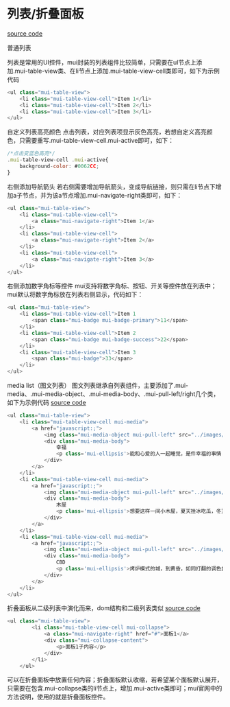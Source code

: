 # 列表\/折叠面板

[source code](https://jsfiddle.net/badfl/h4j4fhzy/)

普通列表

列表是常用的UI控件，mui封装的列表组件比较简单，只需要在ul节点上添加.mui-table-view类、在li节点上添加.mui-table-view-cell类即可，如下为示例代码

```js
<ul class="mui-table-view">
    <li class="mui-table-view-cell">Item 1</li>
    <li class="mui-table-view-cell">Item 2</li>
    <li class="mui-table-view-cell">Item 3</li>
</ul>
```

自定义列表高亮颜色
点击列表，对应列表项显示灰色高亮，若想自定义高亮颜色，只需要重写.mui-table-view-cell.mui-active即可，如下：

```js
/*点击变蓝色高亮*/
.mui-table-view-cell .mui-active{
    background-color: #0062CC;
}
```

右侧添加导航箭头
若右侧需要增加导航箭头，变成导航链接，则只需在li节点下增加a子节点，并为该a节点增加.mui-navigate-right类即可，如下：

```js
<ul class="mui-table-view">
    <li class="mui-table-view-cell">
        <a class="mui-navigate-right">Item 1</a>
    </li>
    <li class="mui-table-view-cell">
        <a class="mui-navigate-right">Item 2</a>
    </li>
    <li class="mui-table-view-cell">
        <a class="mui-navigate-right">Item 3</a>
    </li>
</ul>
```

右侧添加数字角标等控件
mui支持将数字角标、按钮、开关等控件放在列表中；mui默认将数字角标放在列表右侧显示，代码如下：

```js
<ul class="mui-table-view">
    <li class="mui-table-view-cell">Item 1 
        <span class="mui-badge mui-badge-primary">11</span>
    </li>
    <li class="mui-table-view-cell">Item 2 
        <span class="mui-badge mui-badge-success">22</span>
    </li>
    <li class="mui-table-view-cell">Item 3 
        <span class="mui-badge">33</span>
    </li>
</ul>
```

media list（图文列表）
图文列表继承自列表组件，主要添加了.mui-media、.mui-media-object、.mui-media-body、.mui-pull-left\/right几个类，如下为示例代码
[source code](https://jsfiddle.net/badfl/t4htb4re/)

```js
<ul class="mui-table-view">
    <li class="mui-table-view-cell mui-media">
        <a href="javascript:;">
            <img class="mui-media-object mui-pull-left" src="../images/shuijiao.jpg">
            <div class="mui-media-body">
                幸福
                <p class='mui-ellipsis'>能和心爱的人一起睡觉，是件幸福的事情；可是，打呼噜怎么办？</p>
            </div>
        </a>
    </li>
    <li class="mui-table-view-cell mui-media">
        <a href="javascript:;">
            <img class="mui-media-object mui-pull-left" src="../images/muwu.jpg">
            <div class="mui-media-body">
                木屋
                <p class='mui-ellipsis'>想要这样一间小木屋，夏天挫冰吃瓜，冬天围炉取暖.</p>
            </div>
        </a>
    </li>
    <li class="mui-table-view-cell mui-media">
        <a href="javascript:;">
            <img class="mui-media-object mui-pull-left" src="../images/cbd.jpg">
            <div class="mui-media-body">
                CBD
                <p class='mui-ellipsis'>烤炉模式的城，到黄昏，如同打翻的调色盘一般.</p>
            </div>
        </a>
    </li>
</ul>
```

折叠面板从二级列表中演化而来，dom结构和二级列表类似
[source code](https://jsfiddle.net/badfl/k4mfLnsx/)

```js
<ul class="mui-table-view"> 
        <li class="mui-table-view-cell mui-collapse">
            <a class="mui-navigate-right" href="#">面板1</a>
            <div class="mui-collapse-content">
                <p>面板1子内容</p>
            </div>
        </li>
    </ul>
```

可以在折叠面板中放置任何内容；折叠面板默认收缩，若希望某个面板默认展开，只需要在包含.mui-collapse类的li节点上，增加.mui-active类即可；mui官网中的方法说明，使用的就是折叠面板控件。


